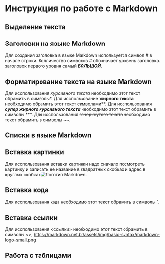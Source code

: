 # Инструкция по работе с Markdown

## Выделение текста

## Заголовки на языке Markdown
Для создания заголовка в языке Markdown используется символ *#* в начале строки. Колличество символов *#* обозначает уровень заголовка. заголовок первого уровня самый ***БОЛЬШОЙ***.

## Форматирование текста на языке Markdown
Для исспользования *курсивного текста* необходимо этот текст обрамить в символы*. Для исспользование **жирного текста** необходимо обрамить этот текст символами**. Для исспользования ***супер жирного курсивного текста*** необходимо этот текст обрамить в символы ***. Для исспользования ~~зачеркнутого текста~~ необходимо текст обрамить в символы ~~.

## Списки в языке Markdown

## Вставка картинки
Для исспользования вставки картинки надо сначало посмотреть картинку и записать ее название в квадратных скобках и адрес в круглых скобках![Логотип Markdown](https://markdown.net.br/assets/img/basic-syntax/markdown-logo-small.png).

## Вставка кода
Для исспользования `кода`  необходимо этот текст обрамить в символы `.

## Вставка ссылки
Для исспользования <ссылки>  необходимо этот текст обрамить в символы <>, <https://markdown.net.br/assets/img/basic-syntax/markdown-logo-small.png>

## Работа с таблицами